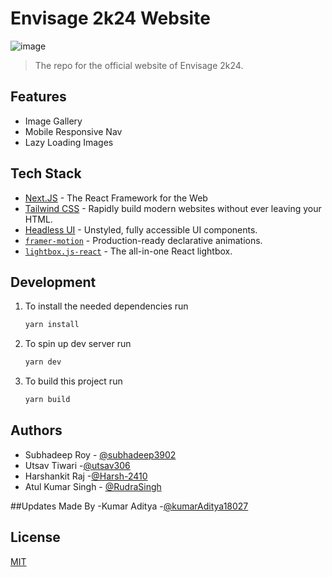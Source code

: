 # Envisage 2k24 Website

![image](https://i.ibb.co/th5jS0S/Envisage.jpg)

> The repo for the official website of Envisage 2k24.

## Features

- Image Gallery
- Mobile Responsive Nav
- Lazy Loading Images

## Tech Stack

- [Next.JS](https://nextjs.org/) - The React Framework for the Web
- [Tailwind CSS](https://tailwindcss.com/) - Rapidly build modern websites without ever leaving your HTML.
- [Headless UI](https://headlessui.com/) - Unstyled, fully accessible UI components.
- [`framer-motion`](https://www.framer.com/motion/) - Production-ready declarative animations.
- [`lightbox.js-react`](https://www.getlightboxjs.com/) - The all-in-one React lightbox.

## Development

1. To install the needed dependencies run

   ```bash
   yarn install
   ```

2. To spin up dev server run

   ```bash
   yarn dev
   ```

3. To build this project run

   ```bash
   yarn build
   ```

## Authors



- Subhadeep Roy - [@subhadeep3902](https://www.github.com/subhadeep3902)
- Utsav Tiwari -[@utsav306](https://github.com/utsav306)
- Harshankit Raj -[@Harsh-2410](https://github.com/Harsh-2410)    
- Atul Kumar Singh - [@RudraSingh](https://github.com/RudrasSingh)


  
  

##Updates Made By
-Kumar Aditya -[@kumarAditya18027](https://www.github.com/kumaraditya18027)
## License

[MIT](LICENSE)
